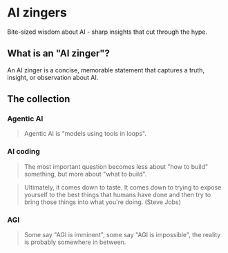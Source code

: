 # AI zingers

Bite-sized wisdom about AI - sharp insights that cut through the hype.

## What is an "AI zinger"?

An AI zinger is a concise, memorable statement that captures a truth, insight, or observation about AI.

## The collection

### Agentic AI

> Agentic AI is "models using tools in loops".

### AI coding

> The most important question becomes less about "how to build" something,
> but more about "what to build".

> Ultimately, it comes down to taste. It comes down to trying to expose
> yourself to the best things that humans have done and then try to bring
> those things into what you're doing. (Steve Jobs)

### AGI

> Some say "AGI is imminent", some say "AGI is impossible",
> the reality is probably somewhere in between.
